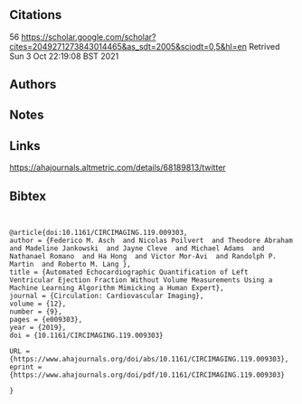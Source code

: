 # 
## Citations
56
https://scholar.google.com/scholar?cites=2049271273843014465&as_sdt=2005&sciodt=0,5&hl=en
Retrived
Sun  3 Oct 22:19:08 BST 2021

## Authors 

## Notes

## Links 
https://ahajournals.altmetric.com/details/68189813/twitter

## Bibtex 

```


@article{doi:10.1161/CIRCIMAGING.119.009303,
author = {Federico M. Asch  and Nicolas Poilvert  and Theodore Abraham  and Madeline Jankowski  and Jayne Cleve  and Michael Adams  and Nathanael Romano  and Ha Hong  and Victor Mor-Avi  and Randolph P. Martin  and Roberto M. Lang },
title = {Automated Echocardiographic Quantification of Left Ventricular Ejection Fraction Without Volume Measurements Using a Machine Learning Algorithm Mimicking a Human Expert},
journal = {Circulation: Cardiovascular Imaging},
volume = {12},
number = {9},
pages = {e009303},
year = {2019},
doi = {10.1161/CIRCIMAGING.119.009303}

URL = {https://www.ahajournals.org/doi/abs/10.1161/CIRCIMAGING.119.009303},
eprint = {https://www.ahajournals.org/doi/pdf/10.1161/CIRCIMAGING.119.009303}

}

```

